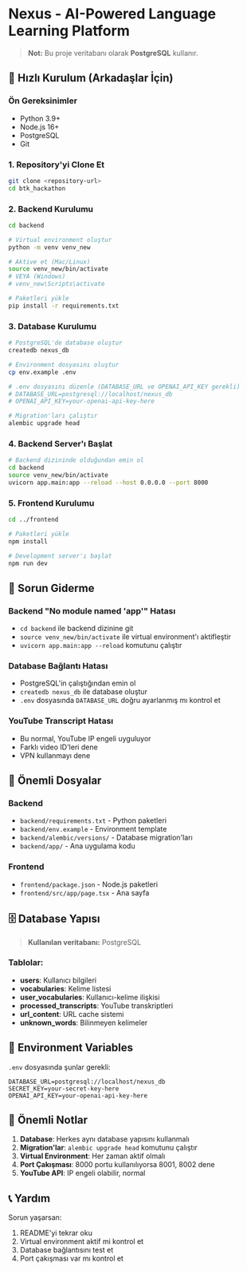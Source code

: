# Nexus - AI-Powered Language Learning Platform

> **Not:** Bu proje veritabanı olarak **PostgreSQL** kullanır.

## 🚀 Hızlı Kurulum (Arkadaşlar İçin)

### Ön Gereksinimler
- Python 3.9+ 
- Node.js 16+
- PostgreSQL
- Git

### 1. Repository'yi Clone Et
```bash
git clone <repository-url>
cd btk_hackathon
```

### 2. Backend Kurulumu
```bash
cd backend

# Virtual environment oluştur
python -m venv venv_new

# Aktive et (Mac/Linux)
source venv_new/bin/activate
# VEYA (Windows)
# venv_new\Scripts\activate

# Paketleri yükle
pip install -r requirements.txt
```

### 3. Database Kurulumu
```bash
# PostgreSQL'de database oluştur
createdb nexus_db

# Environment dosyasını oluştur
cp env.example .env

# .env dosyasını düzenle (DATABASE_URL ve OPENAI_API_KEY gerekli)
# DATABASE_URL=postgresql://localhost/nexus_db
# OPENAI_API_KEY=your-openai-api-key-here

# Migration'ları çalıştır
alembic upgrade head
```

### 4. Backend Server'ı Başlat
```bash
# Backend dizininde olduğundan emin ol
cd backend
source venv_new/bin/activate
uvicorn app.main:app --reload --host 0.0.0.0 --port 8000
```

### 5. Frontend Kurulumu
```bash
cd ../frontend

# Paketleri yükle
npm install

# Development server'ı başlat
npm run dev
```

## 🔧 Sorun Giderme

### Backend "No module named 'app'" Hatası
- `cd backend` ile backend dizinine git
- `source venv_new/bin/activate` ile virtual environment'ı aktifleştir
- `uvicorn app.main:app --reload` komutunu çalıştır

### Database Bağlantı Hatası
- PostgreSQL'in çalıştığından emin ol
- `createdb nexus_db` ile database oluştur
- `.env` dosyasında `DATABASE_URL` doğru ayarlanmış mı kontrol et

### YouTube Transcript Hatası
- Bu normal, YouTube IP engeli uyguluyor
- Farklı video ID'leri dene
- VPN kullanmayı dene

## 📁 Önemli Dosyalar

### Backend
- `backend/requirements.txt` - Python paketleri
- `backend/env.example` - Environment template
- `backend/alembic/versions/` - Database migration'ları
- `backend/app/` - Ana uygulama kodu

### Frontend
- `frontend/package.json` - Node.js paketleri
- `frontend/src/app/page.tsx` - Ana sayfa

## 🗄️ Database Yapısı

> **Kullanılan veritabanı:** PostgreSQL

### Tablolar:
- **users**: Kullanıcı bilgileri
- **vocabularies**: Kelime listesi
- **user_vocabularies**: Kullanıcı-kelime ilişkisi
- **processed_transcripts**: YouTube transkriptleri
- **url_content**: URL cache sistemi
- **unknown_words**: Bilinmeyen kelimeler

## 🔑 Environment Variables

`.env` dosyasında şunlar gerekli:
```env
DATABASE_URL=postgresql://localhost/nexus_db
SECRET_KEY=your-secret-key-here
OPENAI_API_KEY=your-openai-api-key-here
```

## 🚨 Önemli Notlar

1. **Database**: Herkes aynı database yapısını kullanmalı
2. **Migration'lar**: `alembic upgrade head` komutunu çalıştır
3. **Virtual Environment**: Her zaman aktif olmalı
4. **Port Çakışması**: 8000 portu kullanılıyorsa 8001, 8002 dene
5. **YouTube API**: IP engeli olabilir, normal

## 📞 Yardım

Sorun yaşarsan:
1. README'yi tekrar oku
2. Virtual environment aktif mi kontrol et
3. Database bağlantısını test et
4. Port çakışması var mı kontrol et
